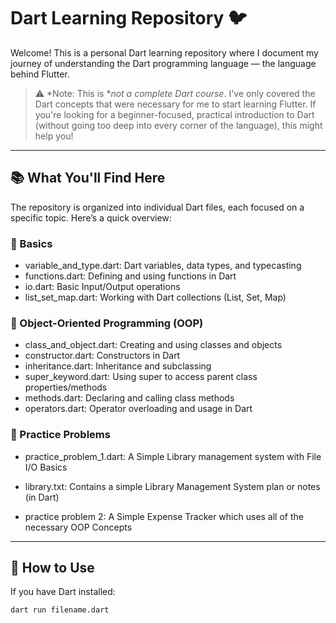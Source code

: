 # Dart Learning Repository 🐦

Welcome! This is a personal Dart learning repository where I document my journey of understanding the Dart programming language — the language behind Flutter.

> ⚠ *Note: This is **not a complete Dart course*. I've only covered the Dart concepts that were necessary for me to start learning Flutter. If you're looking for a beginner-focused, practical introduction to Dart (without going too deep into every corner of the language), this might help you!

---

## 📚 What You'll Find Here

The repository is organized into individual Dart files, each focused on a specific topic. Here’s a quick overview:

### 🔹 Basics
- variable_and_type.dart: Dart variables, data types, and typecasting
- functions.dart: Defining and using functions in Dart
- io.dart: Basic Input/Output operations
- list_set_map.dart: Working with Dart collections (List, Set, Map)

### 🔹 Object-Oriented Programming (OOP)
- class_and_object.dart: Creating and using classes and objects
- constructor.dart: Constructors in Dart
- inheritance.dart: Inheritance and subclassing
- super_keyword.dart: Using super to access parent class properties/methods
- methods.dart: Declaring and calling class methods
- operators.dart: Operator overloading and usage in Dart

### 🔹 Practice Problems
- practice_problem_1.dart: A Simple Library management system with File I/O Basics

- library.txt: Contains a simple Library Management System plan or notes (in Dart)

- practice problem 2: A Simple Expense Tracker which uses all of the necessary OOP Concepts
---

## 🚀 How to Use

If you have Dart installed:

```bash
dart run filename.dart
